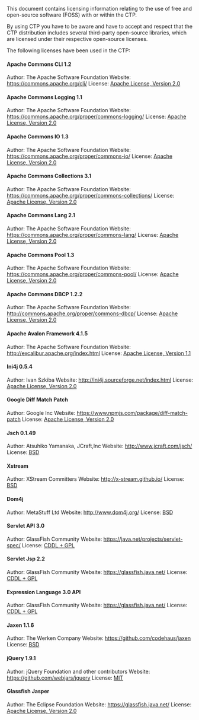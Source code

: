 This document contains licensing information relating to the use of free and open-source software (FOSS) with or within the CTP.
 
By using CTP you have to be aware and have to accept and respect that the CTP distribution includes several third-party open-source libraries, which are licensed under their respective open-source licenses.
 
The following licenses have been used in the CTP:

#### Apache Commons CLI 1.2
Author: The Apache Software Foundation
Website: https://commons.apache.org/cli/
License: [Apache License, Version 2.0](http://www.apache.org/licenses/LICENSE-2.0)

#### Apache Commons Logging 1.1
Author: The Apache Software Foundation
Website: https://commons.apache.org/proper/commons-logging/
License: [Apache License, Version 2.0](http://www.apache.org/licenses/LICENSE-2.0)

#### Apache Commons IO 1.3
Author: The Apache Software Foundation
Website: https://commons.apache.org/proper/commons-io/
License: [Apache License, Version 2.0](http://www.apache.org/licenses/LICENSE-2.0)

#### Apache Commons Collections 3.1
Author: The Apache Software Foundation
Website: https://commons.apache.org/proper/commons-collections/
License: [Apache License, Version 2.0](http://www.apache.org/licenses/LICENSE-2.0)

#### Apache Commons Lang 2.1
Author: The Apache Software Foundation
Website: https://commons.apache.org/proper/commons-lang/
License: [Apache License, Version 2.0](http://www.apache.org/licenses/LICENSE-2.0)

#### Apache Commons Pool 1.3
Author: The Apache Software Foundation
Website: https://commons.apache.org/proper/commons-pool/
License: [Apache License, Version 2.0](http://www.apache.org/licenses/LICENSE-2.0)

#### Apache Commons DBCP 1.2.2
Author: The Apache Software Foundation
Website: http://commons.apache.org/proper/commons-dbcp/
License: [Apache License, Version 2.0](http://www.apache.org/licenses/LICENSE-2.0)

#### Apache Avalon Framework 4.1.5
Author: The Apache Software Foundation
Website: http://excalibur.apache.org/index.html
License: [Apache License, Version 1.1](https://archive.apache.org/dist/avalon/framework/jars/LICENSE.txt)

#### Ini4j 0.5.4
Author: Ivan Szkiba
Website: http://ini4j.sourceforge.net/index.html
License: [Apache License, Version 2.0](http://www.apache.org/licenses/LICENSE-2.0)

#### Google Diff Match Patch
Author: Google Inc
Website: https://www.npmjs.com/package/diff-match-patch
License: [Apache License, Version 2.0](http://www.apache.org/licenses/LICENSE-2.0)

#### Jsch 0.1.49
Author: Atsuhiko Yamanaka, JCraft,Inc
Website: http://www.jcraft.com/jsch/
License: [BSD](http://www.jcraft.com/jsch/LICENSE.txt)

#### Xstream
Author: XStream Committers
Website: http://x-stream.github.io/
License: [BSD](http://x-stream.github.io/license.html)

#### Dom4j
Author: MetaStuff Ltd
Website: http://www.dom4j.org/
License: [BSD](http://dom4j.sourceforge.net/license.html)

#### Servlet API 3.0
Author: GlassFish Community
Website: https://java.net/projects/servlet-spec/
License: [CDDL + GPL](https://glassfish.java.net/public/CDDL+GPL.html)

#### Servlet Jsp 2.2
Author: GlassFish Community
Website: https://glassfish.java.net/
License: [CDDL + GPL](https://glassfish.java.net/public/CDDL+GPL.html)

#### Expression Language 3.0 API
Author: GlassFish Community
Website: https://glassfish.java.net/
License: [CDDL + GPL](https://glassfish.java.net/public/CDDL+GPL.html)

#### Jaxen 1.1.6
Author: The Werken Company
Website: https://github.com/codehaus/jaxen
License: [BSD](https://github.com/codehaus/jaxen/blob/master/jaxen/LICENSE.txt)

#### jQuery 1.9.1
Author: jQuery Foundation and other contributors
Website: https://github.com/webjars/jquery
License: [MIT](https://github.com/jquery/jquery/blob/master/LICENSE.txt)

#### Glassfish Jasper
Author: The Eclipse Foundation
Website: https://glassfish.java.net/
License: [Apache License, Version 2.0](http://www.apache.org/licenses/LICENSE-2.0)

